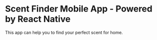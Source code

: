 # Scent Finder Mobile App - Powered by React Native
This app can help you to find your perfect scent for home.
